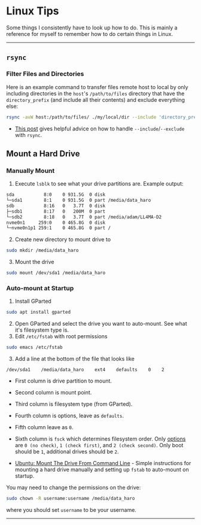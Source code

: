 # Linux Tips

Some things I consistently have to look up how to do. This is mainly a reference for myself to remember how to do certain things in Linux.

--------------------------------------------------------------------------------------------------------

## `rsync`
### Filter Files and Directories

Here is an example command to transfer files remote host to local by only including directories in the `host`'s `/path/to/files` directory that have the `directory_prefix` (and include all their contents) and exclude everything else:
```bash
rsync -avW host:/path/to/files/ ./my/local/dir --include 'directory_prefix*/***' --exclude '*'
```
  * [This post](https://unix.stackexchange.com/a/2503/114564) gives helpful advice on how to handle `--include`/`--exclude` with `rsync`.


## Mount a Hard Drive
### Manually Mount
1. Execute `lsblk` to see what your drive partitions are. Example output:
```bash
sda           8:0    0 931.5G  0 disk 
└─sda1        8:1    0 931.5G  0 part /media/data_haro
sdb           8:16   0   3.7T  0 disk 
├─sdb1        8:17   0   200M  0 part 
└─sdb2        8:18   0   3.7T  0 part /media/adam/LL4MA-D2
nvme0n1     259:0    0 465.8G  0 disk 
└─nvme0n1p1 259:1    0 465.8G  0 part /
```
2. Create new directory to mount drive to
```bash
sudo mkdir /media/data_haro
```
3. Mount the drive
```bash
sudo mount /dev/sda1 /media/data_haro
```
### Auto-mount at Startup
1. Install GParted
```bash
sudo apt install gparted
```
2. Open GParted and select the drive you want to auto-mount. See what it's filesystem type is.
3. Edit `/etc/fstab` with root permissions
```bash
sudo emacs /etc/fstab
```
3. Add a line at the bottom of the file that looks like
```
/dev/sda1    /media/data_haro    ext4    defaults    0    2
```
  * First column is drive partition to mount.
  * Second column is mount point.
  * Third column is filesystem type (from GParted).
  * Fourth column is options, leave as `defaults`.
  * Fifth column leave as `0`.
  * Sixth column is `fsck` which determines filesystem order. Only [options](https://help.ubuntu.com/community/Fstab#Pass_.28fsck_order.29) are `0 (no check)`, `1 (check first)`, and `2 (check second)`. Only boot should be `1`, additional drives should be `2`. 

  * [Ubuntu: Mount The Drive From Command Line](https://www.cyberciti.biz/faq/mount-drive-from-command-line-ubuntu-linux/) - Simple instructions for mounting a hard drive manually and setting up `fstab` to auto-mount on startup.
  
You may need to change the permissions on the drive:
```bash
sudo chown -R username:username /media/data_haro
```
where you should set `username` to be your username.

--------------------------------------------------------------------------------------------------------
